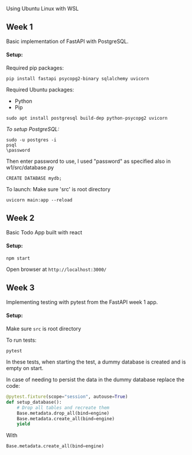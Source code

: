 Using Ubuntu Linux with WSL

## Week 1

Basic implementation of FastAPI with PostgreSQL.

#### Setup:

Required pip packages:

```
pip install fastapi psycopg2-binary sqlalchemy uvicorn
```

Required Ubuntu packages:
- Python
- Pip

```
sudo apt install postgresql build-dep python-psycopg2 uvicorn
```

*To setup PostgreSQL:*

```
sudo -u postgres -i
psql
\password
```
Then enter password to use, I used "password" as specified also in w1/src/database.py
```
CREATE DATABASE mydb;
```
To launch:
Make sure 'src' is root directory
```
uvicorn main:app --reload
```
## Week 2

Basic Todo App built with react

#### Setup:

```
npm start
```

Open browser at `http://localhost:3000/`

## Week 3

Implementing testing with pytest from the FastAPI week 1 app.

#### Setup:

Make sure `src` is root directory

To run tests:
```
pytest
```
In these tests, when starting the test, a dummy database is created and is empty on start.

In case of needing to persist the data in the dummy database replace the code:
```py
@pytest.fixture(scope="session", autouse=True)
def setup_database():
    # Drop all tables and recreate them
    Base.metadata.drop_all(bind=engine)
    Base.metadata.create_all(bind=engine)
    yield
```
With
```py
Base.metadata.create_all(bind=engine)
```
